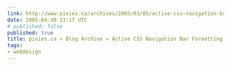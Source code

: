 ```yaml
---
link: http://www.pixies.ca/archives/2005/03/05/active-css-navigation-bar-formatting/
date: 2005-04-30 13:17 UTC
# published: false
published: true
title: pixies.ca » Blog Archive » Active CSS Navigation Bar Formatting
tags:
- webdesign
---
```



